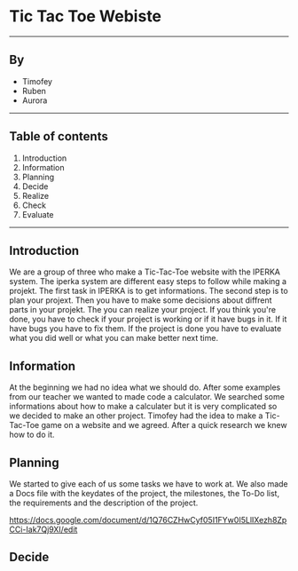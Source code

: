 # Tic Tac Toe Webiste
-------------------------------------------------------------------------------------------------------------------------------------------------------------------------
## By

- Timofey
- Ruben
- Aurora

-------------------------------------------------------------------------------------------------------------------------------------------------------------------------

## Table of contents

1. Introduction
2. Information
3. Planning
4. Decide
5. Realize
6. Check
6. Evaluate

_______________________________________________________________________________________________________________________________________________________________________

## Introduction
We are a group of three who make a Tic-Tac-Toe website with the IPERKA system.
The iperka system are different easy steps to follow while making a projekt. The first task in IPERKA is to get informations. The second step is to plan your projext. Then you have to make some decisions about diffrent parts in your projekt. The you can realize your project. If you think you're done, you have to check if your project is working or if it have bugs in it. If it have bugs you have to fix them. If the project is done you have to evaluate what you did well or what you can make better next time. 

## Information
At the beginning we had no idea what we should do. After some examples from our teacher we wanted to made code a calculator. We searched some informations about how to make a calculater but it is very complicated so we decided to make an other project. Timofey had the idea to make a Tic-Tac-Toe game on a website and we agreed. After a quick research we knew how to do it. 

## Planning
We started to give each of us some tasks we have to work at. We also made a Docs file with the keydates of the project, the milestones, the To-Do list, the requirements and the description of the project. 

https://docs.google.com/document/d/1Q76CZHwCyf05I1FYw0I5LlIXezh8ZpCCi-Iak7Qj9XI/edit

## Decide




